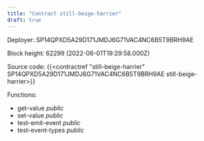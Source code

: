 ```yaml
---
title: "Contract still-beige-harrier"
draft: true
---
```

Deployer: SP14QPXD5A29D171JMDJ6G71VAC4NC6B5T9BRH9AE


 



Block height: 62299 (2022-06-01T19:29:58.000Z)

Source code: {{<contractref "still-beige-harrier" SP14QPXD5A29D171JMDJ6G71VAC4NC6B5T9BRH9AE still-beige-harrier>}}

Functions:

* get-value _public_
* set-value _public_
* test-emit-event _public_
* test-event-types _public_
